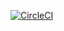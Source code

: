 [![CircleCI](https://circleci.com/gh/cpritchard007/web615-Final.svg?style=svg)](https://app.circleci.com/pipelines/github/Cpritchard007/web615-Final)
